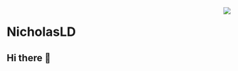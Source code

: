 <img align="right" src="https://github-readme-stats.vercel.app/api?username=NicholasLD&show_icons=true&hide_border=true&theme=vue-dark&include_all_commits_disable=false&custom_title=Meow~&count_private=true">

# NicholasLD

## Hi there 👋


<!--
**NicholasLD/NicholasLD** is a ✨ _special_ ✨ repository because its `README.md` (this file) appears on your GitHub profile.

Here are some ideas to get you started:

- 🔭 I’m currently working on ...
- 🌱 I’m currently learning ...
- 👯 I’m looking to collaborate on ...
- 🤔 I’m looking for help with ...
- 💬 Ask me about ...
- 📫 How to reach me: ...
- 😄 Pronouns: ...
- ⚡ Fun fact: ...
-->
